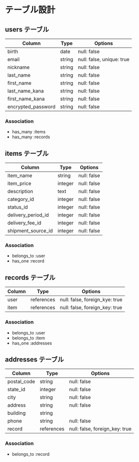 # テーブル設計

## users テーブル

| Column              | Type    | Options                        |
| ------------------- | ------- | ------------------------------ |
| birth               | date    | null: false                    |
| email               | string  | null: false, unique: true      |
| nickname            | string  | null: false                    |
| last_name           | string  | null: false                    |
| first_name          | string  | null: false                    |
| last_name_kana      | string  | null: false                    |
| first_name_kana     | string  | null: false
| encrypted_password  | string  | null: false

### Association
- has_many :items
- has_many :records


## items テーブル

| Column              | Type       | Options                        |
| ------------------- | ---------- | ------------------------------ |
| item_name           | string     | null: false                    |
| item_price          | integer    | null: false                    |
| description         | text       | null: false                    |
| category_id         | integer    | null: false                    |
| status_id           | integer    | null: false                    |
| delivery_period_id  | integer    | null: false                    |
| delivery_fee_id     | integer    | null: false                    |
| shipment_source_id  | integer    | null: false                    |

### Association
- belongs_to :user
- has_one    :record


## records テーブル

| Column       | Type       | Options                        |
| ------------ | ---------- | ------------------------------ |
| user         | references | null: false, foreign_kye: true |
| item         | references | null: false, foreign_key: true |

### Association
- belongs_to :user
- belongs_to :item
- has_one    :addresses


## addresses テーブル

| Column        | Type       | Options                       |
| ------------- | ---------- | ----------------------------- |
| postal_code   | string     | null: false                   |
| state_id      | integer    | null: false                   |
| city          | string     | null: false                   |
| address       | string     | null: false                   |
| building      | string     |                    |
| phone         | string     | null: false                   |
| record        | references | null: false, foreign_key: true|

### Association
- belongs_to :record
